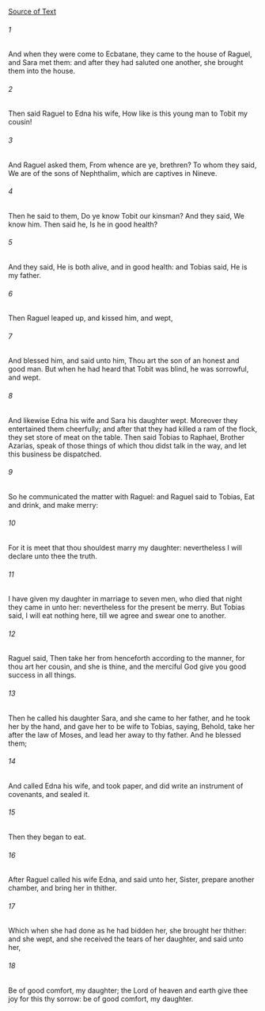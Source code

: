 [Source of Text](https://github.com/scrollmapper/bible_databases_deuterocanonical)

###### 1
And when they were come to Ecbatane, they came to the house of Raguel, and Sara met them: and after they had saluted one another, she brought them into the house.

###### 2
Then said Raguel to Edna his wife, How like is this young man to Tobit my cousin!

###### 3
And Raguel asked them, From whence are ye, brethren? To whom they said, We are of the sons of Nephthalim, which are captives in Nineve.

###### 4
Then he said to them, Do ye know Tobit our kinsman? And they said, We know him. Then said he, Is he in good health?

###### 5
And they said, He is both alive, and in good health: and Tobias said, He is my father.

###### 6
Then Raguel leaped up, and kissed him, and wept,

###### 7
And blessed him, and said unto him, Thou art the son of an honest and good man. But when he had heard that Tobit was blind, he was sorrowful, and wept.

###### 8
And likewise Edna his wife and Sara his daughter wept. Moreover they entertained them cheerfully; and after that they had killed a ram of the flock, they set store of meat on the table. Then said Tobias to Raphael, Brother Azarias, speak of those things of which thou didst talk in the way, and let this business be dispatched.

###### 9
So he communicated the matter with Raguel: and Raguel said to Tobias, Eat and drink, and make merry:

###### 10
For it is meet that thou shouldest marry my daughter: nevertheless I will declare unto thee the truth.

###### 11
I have given my daughter in marriage to seven men, who died that night they came in unto her: nevertheless for the present be merry. But Tobias said, I will eat nothing here, till we agree and swear one to another.

###### 12
Raguel said, Then take her from henceforth according to the manner, for thou art her cousin, and she is thine, and the merciful God give you good success in all things.

###### 13
Then he called his daughter Sara, and she came to her father, and he took her by the hand, and gave her to be wife to Tobias, saying, Behold, take her after the law of Moses, and lead her away to thy father. And he blessed them;

###### 14
And called Edna his wife, and took paper, and did write an instrument of covenants, and sealed it.

###### 15
Then they began to eat.

###### 16
After Raguel called his wife Edna, and said unto her, Sister, prepare another chamber, and bring her in thither.

###### 17
Which when she had done as he had bidden her, she brought her thither: and she wept, and she received the tears of her daughter, and said unto her,

###### 18
Be of good comfort, my daughter; the Lord of heaven and earth give thee joy for this thy sorrow: be of good comfort, my daughter.